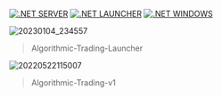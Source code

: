 [![.NET SERVER](https://github.com/Share-Invest/Algorithmic-Trading-Server/actions/workflows/server.yml/badge.svg)](https://github.com/Share-Invest/Algorithmic-Trading-Server/actions/workflows/server.yml) [![.NET LAUNCHER](https://github.com/Share-Invest/Algorithmic-Trading-Launcher/actions/workflows/windows-launcher.yml/badge.svg)](https://github.com/Share-Invest/Algorithmic-Trading-Launcher/actions/workflows/windows-launcher.yml) [![.NET WINDOWS](https://github.com/Share-Invest/Algorithmic-Trading-DeskTop/actions/workflows/windows-desktop.yml/badge.svg)](https://github.com/Share-Invest/Algorithmic-Trading-DeskTop/actions/workflows/windows-desktop.yml)

![20230104_234557](https://user-images.githubusercontent.com/48705422/210582292-1372dc19-35df-4aa3-a39f-dfc612d72972.png)<blockquote>Algorithmic-Trading-Launcher</blockquote>

![20220522115007](https://user-images.githubusercontent.com/48705422/203870756-fb14b40a-bab6-4808-8d8a-3e233dc29a70.png)
<blockquote>Algorithmic-Trading-v1</blockquote>
